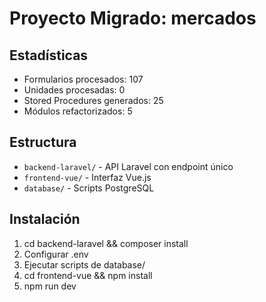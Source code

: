 # Proyecto Migrado: mercados

## Estadísticas
- Formularios procesados: 107
- Unidades procesadas: 0
- Stored Procedures generados: 25
- Módulos refactorizados: 5

## Estructura
- `backend-laravel/` - API Laravel con endpoint único
- `frontend-vue/` - Interfaz Vue.js
- `database/` - Scripts PostgreSQL

## Instalación
1. cd backend-laravel && composer install
2. Configurar .env
3. Ejecutar scripts de database/
4. cd frontend-vue && npm install
5. npm run dev